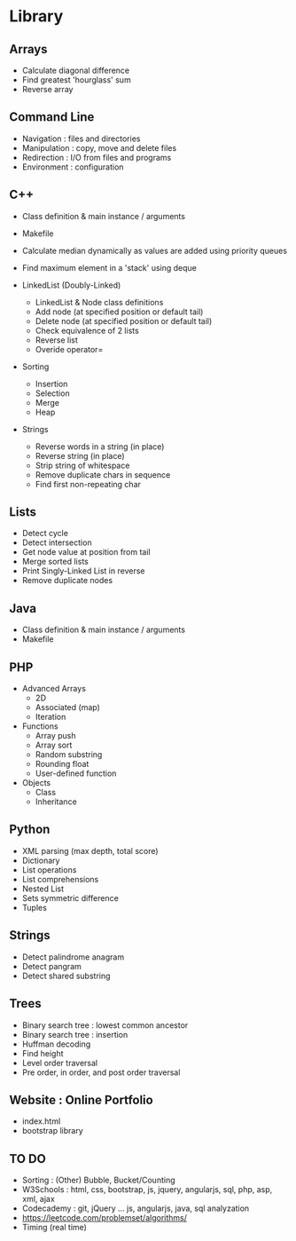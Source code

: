 # Library

## Arrays
- Calculate diagonal difference
- Find greatest 'hourglass' sum
- Reverse array

## Command Line
- Navigation : files and directories
- Manipulation : copy, move and delete files
- Redirection : I/O from files and programs
- Environment : configuration

## C++
- Class definition & main instance / arguments
- Makefile
- Calculate median dynamically as values are added using priority queues
- Find maximum element in a 'stack' using deque

- LinkedList (Doubly-Linked)
  - LinkedList & Node class definitions
  - Add node (at specified position or default tail)
  - Delete node (at specified position or default tail)
  - Check equivalence of 2 lists
  - Reverse list
  - Overide operator=

- Sorting
  - Insertion
  - Selection
  - Merge
  - Heap
  
- Strings
  - Reverse words in a string (in place)
  - Reverse string (in place)
  - Strip string of whitespace
  - Remove duplicate chars in sequence
  - Find first non-repeating char

## Lists
- Detect cycle
- Detect intersection
- Get node value at position from tail
- Merge sorted lists
- Print Singly-Linked List in reverse
- Remove duplicate nodes

## Java
- Class definition & main instance / arguments
- Makefile

## PHP
- Advanced Arrays
  - 2D
  - Associated (map)
  - Iteration
- Functions
  - Array push
  - Array sort
  - Random substring
  - Rounding float
  - User-defined function
- Objects
  - Class
  - Inheritance

## Python
- XML parsing (max depth, total score)
- Dictionary
- List operations
- List comprehensions
- Nested List
- Sets symmetric difference
- Tuples

## Strings
- Detect palindrome anagram
- Detect pangram
- Detect shared substring

## Trees
- Binary search tree : lowest  common ancestor
- Binary search tree : insertion
- Huffman decoding
- Find height
- Level order traversal
- Pre order, in order, and post order traversal

## Website : Online Portfolio
- index.html
- bootstrap library

## TO DO
- Sorting : (Other) Bubble, Bucket/Counting
- W3Schools : html, css, bootstrap, js, jquery, angularjs, sql, php, asp, xml, ajax
- Codecademy : git, jQuery ... js, angularjs, java, sql analyzation
- https://leetcode.com/problemset/algorithms/
- Timing (real time)
